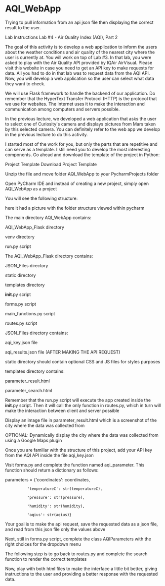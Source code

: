 # AQI_WebApp
Trying to pull information from an api json file then displaying the correct result to the user.


Lab Instructions
Lab #4 - Air Quality Index (AQI), Part 2

The goal of this activity is to develop a web application to inform the users about the weather conditions and air quality of the nearest city where the user is currently at. You will work on top of Lab #3. In that lab, you were asked to play with the Air Quality API provided by IQAir AirVisual. Please visit this website in case you need to get an API key to make requests for data. All you had to do in that lab was to request data from the AQI API. Now, you will develop a web application so the user can select what data they want to check.

We will use Flask framework to handle the backend of our application. Do remember that the HyperText Transfer Protocol (HTTP) is the protocol that we use for websites. The Internet uses it to make the interaction and communication among computers and servers possible.

In the previous lecture, we developed a web application that asks the user to select one of Curiosity's camera and displays pictures from Mars taken by this selected camera. You can definitely refer to the web app we develop in the previous lecture to do this activity.

I started most of the work for you, but only the parts that are repetitive and can serve as a template. I still need you to develop the most interesting components. Go ahead and download the template of the project in Python:

Project Template Download Project Template

Unzip the file and move folder AQI_WebApp to your PycharmProjects folder

Open PyCharm IDE and instead of creating a new project, simply open AQI_WebApp as a project

You will see the following structure:

here it had a picture with the folder structure viewed within pycharm

The main directory AQI_WebApp contains:

AQI_WebApp_Flask directory

venv directory

run.py script

The AQI_WebApp_Flask directory contains:

JSON_Files directory

static directory

templates directory

__init__.py script

forms.py script

main_functions.py script

routes.py script

JSON_Files directory contains:

aqi_key.json file

aqi_results.json file (AFTER MAKING THE API REQUEST)

static directory should contain optional CSS and JS files for styles purposes

templates directory contains:

parameter_result.html

parameter_search.html

Remember that the run.py script will execute the app created inside the __init__.py script. Then it will call the only function in routes.py, which in turn will make the interaction between client and server possible

Display an image file in parameter_result.html which is a screenshot of the city where the data was collected from

OPTIONAL: Dynamically display the city where the data was collected from using a Google Maps plugin

Once you are familiar with the structure of this project, add your API key from the AQI API inside the file aqi_key.json

Visit forms.py and complete the function named aqi_parameter. This function should return a dictionary as follows:

parameters = {'coordinates': coordinates,

              'temperatureC': str(temperatureC),

              'pressure': str(pressure),

              'humidity': str(humidity),

              'aqius': str(aqius)}

Your goal is to make the api request, save the requested data as a json file, and read from this json file only the values above

Next, still in forms.py script, complete the class AQIParameters with the right choices for the dropdown menu

The following step is to go back to routes.py and complete the search function to render the correct templates

Now, play with both html files to make the interface a little bit better, giving instructions to the user and providing a better response with the requested data.
